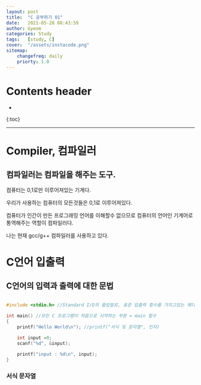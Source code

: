 ```yaml
---
layout: post
title:  "C 공부하기 01"
date:   2021-05-28 08:43:59
author: Gyeom
categories: Study
tags:	[study, C]
cover:  "/assets/instacode.png"
sitemap:
    changefreq: daily
    priorty: 1.0
---
```

# Contents header
- 
{:toc}

<!-- <h1>
C Study 첫날
<h2> -->
<hr>

# Compiler, 컴파일러
## 컴파일러는 컴파일을 해주는 도구.

컴퓨터는 0,1로만 이루어져있는 기계다. 

우리가 사용하는 컴퓨터의 모든것들은 0,1로 이루어져있다. 

컴퓨터가 인간이 만든 프로그래밍 언어를 이해할수 없으므로 컴퓨터의 언어인 기계어로 통역해주는 역할이 컴파일러다. 

나는 현재 gcc/g++ 컴파일러를 사용하고 있다. 

# C언어 입출력

## C언어의 입력과 출력에 대한 문법

``` cpp 

#include <stdio.h> //Standard I/O의 줄임말로, 표준 입출력 함수를 가지고있는 헤더파일

int main() //모든 C 프로그램이 처음으로 시작하는 부분 = main 함수
{ 
    printf("Hello World\n"); //printf("서식 및 문자열", 인자)

    int input =0;
    scanf("%d", &input);

    printf("input : %d\n", input);
} 

```

### 서식 문자열
